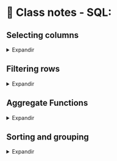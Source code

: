 # 📝 Class notes - SQL:

## Selecting columns

<details>
<summary>Expandir</summary>

SQL, which stands for _Structured Query Language_, is a language for interacting with data stored in something called a relational database.
You can think of a relational database as a collection of tables. A table is just a set of rows and columns, like a spreadsheet, which represents exactly one type of entity. For example, a table might represent employees in a company or purchases made, but not both.
Each row, or _record_, of a table contains information about a single entity. For example, in a table representing employees, each row represents a single person. Each column, or _field_, of a table contains a single attribute for all rows in the table. For example, in a table representing employees, we might have a column containing first and last names for all employees.

### SELECTing single columns

A _query_ is a request for data from a database table (or combination of tables). Querying is an essential skill for a data scientist, since the data you need for your analyses will often live in databases.
The table of employees might look something like this:
<pre>
| id 	| name    	| age 	| nationality 	|
|----	|---------	|-----	|-------------	|
| 1  	| Jessica 	| 22  	| Ireland     	|
| 2  	| Gabriel 	| 48  	| France      	|
| 3  	| Laura   	| 36  	| USA         	|
</pre>

In SQL, you can select data from a table using a ```SELECT``` statement. For example, the following query selects the ```name``` column from the ```people``` table:
```
SELECT name 
FROM people;
```
In this query, ```SELECT``` and ```FROM``` are called keywords. In SQL, keywords are not case-sensitive, which means you can write the same query as:
```
select name 
from people;
```
That said, it's good practice to make SQL keywords uppercase to distinguish them from other parts of your query, like column and table names.
It's also good practice to include a semicolon at the end of your query. This tells SQL where the end of your query is!
<hr>

### SELECTing multiple columns:

To select multiple columns from a table, simply separate the column names with commas!
For example, this query selects two columns, ```name``` and ```birthdate```, from the ```people``` table:
```
SELECT name, birthdate
FROM people;
```

Sometimes, you may want to select all columns from a table. Typing out every column name would be a pain, so there's a handy shortcut:
```
SELECT *
FROM people;
```

If you only want to return a certain number of results, you can use the LIMIT keyword to limit the number of rows returned:
```
SELECT *
FROM people
LIMIT 10;
```
<hr>

### SELECT DISTINCT

Often your results will include many duplicate values. If you want to select all the unique values from a column, you can use the ```DISTINCT``` keyword.

This might be useful if, for example, you're interested in knowing which languages are represented in the ```films``` table:
```
SELECT DISTINCT language
FROM films;
```
Remember, you can check out the data in the tables by clicking on the table name!

<hr>

### Learning to COUNT

What if you want to count the number of employees in your employees table? The ```COUNT()``` function lets you do this by returning the number of rows in one or more columns.

For example, this code gives the number of rows in the people table:
```
SELECT COUNT(*)
FROM people;
```

As you've seen, ```COUNT(*)``` tells you how many rows are in a table. However, if you want to count the number of non-missing values in a particular column, you can call ```COUNT()``` on just that column.
For example, to count the number of birth dates present in the ```people``` table:
```
SELECT COUNT(birthdate)
FROM people;
```
It's also common to combine ```COUNT()``` with ```DISTINCT``` to count the number of _distinct_ values in a column.

For example, this query counts the number of distinct birth dates contained in the ```people``` table:
```
SELECT COUNT(DISTINCT birthdate)
FROM people;
```

</details>

## Filtering rows


<details>
<summary>Expandir</summary>

### WHERE IN:

As you've seen, ```WHERE``` is very useful for filtering results. However, if you want to filter based on many conditions, ```WHERE``` can get unwieldy. For example:
```
SELECT name
FROM kids
WHERE age = 2
OR age = 4
OR age = 6
OR age = 8
OR age = 10;
```
Enter the ```IN``` operator! The ```IN``` operator allows you to specify multiple values in a ```WHERE``` clause, making it easier and quicker to specify multiple ```OR``` conditions! Neat, right?
So, the above example would become simply:
```
SELECT name
FROM kids
WHERE age IN (2, 4, 6, 8, 10);
```
<hr>

### Introduction to NULL and IS NULL:

In SQL, ```NULL``` represents a missing or unknown value. You can check for ```NULL``` values using the expression ```IS NULL```. For example, to count the number of missing birth dates in the ```people``` table:
```
SELECT COUNT(*) 
FROM people
WHERE birthdate IS NULL;
```
As you can see, ```IS NULL``` us useful when combined with ```WHERE``` to figure out what data you are missing.
Sometimes, you will want to filter out missing values so you only get results which are not `NULL`. To do thism you can use the `IS NOT NULL` operator.
For example, this query gives the names of all people whose birth dates are _not_ missing in the `people` table.
```
SELECT name 
FROM people
WHERE birthdate IS NOT NULL;
``` 

<hr>

### LIKE and NOT LIKE:

As you are seen, the `WHERE` clause can be used to filter text data. However, so far you've been able to filter by specifying the exact text you're interested in. In the real world, often you will want to search for a _pattern_ rather than a specific text string. 
In SQL, the `LIKE` operator can be used in a `WHERE` clause to search for a pattern in a column. To accomplish this, you use something called a _wildcard_ as a placeholder for some other values. There are two wildcards you can use with `LIKE`:
The `%` wildcard will match zero, one, or many characters in text. For example, the following query matches companies like 'Data', 'DataC', 'DataCamp', 'DataMind', and so on:
```
SELECT name 
FROM companies
WHERE name LIKE 'Data%';
```
> This wildcard has a same behavior of the wildcard character of Linux terminal * that could be understand like "anything".

The `_` wildcard will match a _single_ character. For example, the following query matches companies like 'DataCamp', 'DataComp', and so on:
```
SELECT names
FROM companies
WHERE name LIKE 'DataC_mp';
```
You can also use `NOT LIKE` operator to find records that _don't_ match the pattern you specify.

</details>

## Aggregate Functions

<details>
<summary>Expandir</summary>

Often, you will want to perform some calculation on data on the database. SQL provides a few functions, called _aggregate functions_, to help you out with this.
For example,
```
SELECT AVG(budget)
FROM films;
``` 
The `SUM()` function returns the result of adding up the numeric values in a column:
```
SELECT SUM(budget)
FROM films;
```
You can probably guess what the `MIN()` function does!

<hr>

### It's AS simple AS aliasing
You may have noticed in the first exercise of this chapter that the column name of your result was just the name of the function you used. For example,
```
SELECT MAX(budget)
FROM films;
```
gives you a result with one column, named `max`. But what if you use two functions like this?
```
SELECT MAX(budget), MAX(duration)
FROM films;
```
Well, then you'd have two columns named `max`, which isn't very useful!

To avoid situations like this, SQL allows you to do something called _aliasing_. Aliasing simply means you assign a temporary name to something. To alias, you use the `AS` keyword, which you've already seen earlier in this course.

For example, in the above example we could use aliases to make the result clearer:
```
SELECT MAX(budget) AS max_budget,
       MAX(duration) AS max_duration
FROM films;
```
Aliases are helpful for making results more readable!

</details>

## Sorting and grouping

<details>
<summary>Expandir</summary>

### ORDER BY:

IN SQL, the `ORDER BY` keyword is used to sort results is ascending or descending order according to the values of one or more columns.
By default `ORDER BY` will sort in ascending order. If you want to sort the results in descending order, you can use the `DESC` keyword. For example,
```
SELECT title
FROM films
ORDER BY release_year DESC;
```
<hr>

### Sorting multiple columns:

`ORDER BY` can also be used to sort on multiple columns. It will sort by the first column specified, then sort by the next, then the next, and so on. For example,
```
SELECT birthdate, name
FROM people
ORDER BY birthdate, name;
``` 
sorts on birth dates first (oldest to newest) and then sorts on the names in alphabetical order. **The order of columns is important!**
<hr>

### GROUP BY:

Often you will need to aggregate results. For example, you might want to count the number of male and female employees in your company. Here, what you want is to group all the males together and count them, and group all the females together and count them. In SQL, `GROUP BY` allows you to group a result by one or more columns, like so:
```
SELECT sex, count(*) 
FROM employees
GROUP BY sex;
```
This might give, for example:

|sex    |count|
|-------|-----|
|male   |15   |
|female |19   | 

Commonly, `GROUP BY` is used with _aggregate_ functions like `COUNT()` or `MAX()`. Note that `GROUP BY` always goes after the `FROM` clause!
<hr>

### HAVING a great time:
In SQL, aggregate functions can't be used in `WHERE` clauses. For example, the following query is invalid:
```
SELECT release_year
FROM films
GROUP BY release_year
WHERE COUNT(title) > 10;
```
This means that if you want to filter based on the result of an aggregate function, you need another way! That's where the `HAVING` clause comes in. For example,
```
SELECT release_year
FROM films
GROUP BY release_year
HAVING COUNT(title) > 10;
```
shows only those years in which more than 10 films were released.

</details>